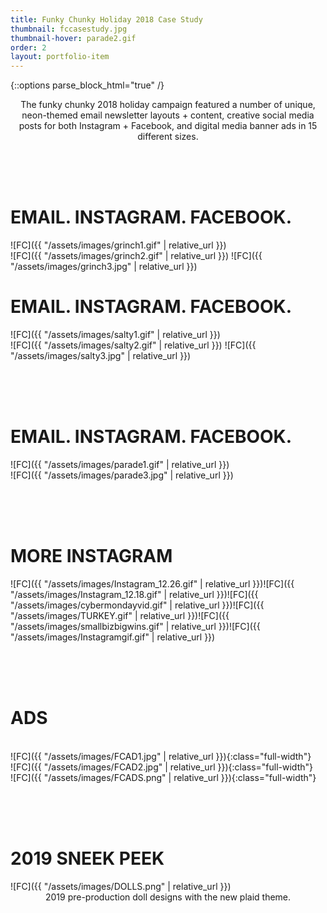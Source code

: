 ```yaml
---
title: Funky Chunky Holiday 2018 Case Study
thumbnail: fccasestudy.jpg
thumbnail-hover: parade2.gif
order: 2
layout: portfolio-item
---
```

{::options parse_block_html="true" /}
<div style="text-align: center;">
<div style="text-align: center; max-width: 500px; margin: 0 auto;">
The funky chunky 2018 holiday campaign
featured a number of unique, neon-themed email newsletter layouts + content, creative social media posts for both Instagram + Facebook, and digital media banner ads in 15 different sizes.
</div>
</div>



<br><br><br>
<h1>EMAIL. INSTAGRAM. FACEBOOK.</h1>
<div class="GRINCH1">
![FC]({{ "/assets/images/grinch1.gif" | relative_url }})
</div>
<div class="GRINCH2">
![FC]({{ "/assets/images/grinch2.gif" | relative_url }})
![FC]({{ "/assets/images/grinch3.jpg" | relative_url }})
</div>




<h1>EMAIL. INSTAGRAM. FACEBOOK.</h1>
<div class="SALTY1">
![FC]({{ "/assets/images/salty1.gif" | relative_url }})
</div>
<div class="SALTY2">
![FC]({{ "/assets/images/salty2.gif" | relative_url }})
![FC]({{ "/assets/images/salty3.jpg" | relative_url }})
</div>


<br><br><br>
<h1>EMAIL. INSTAGRAM. FACEBOOK.</h1>
<div class="PARADE1">
![FC]({{ "/assets/images/parade1.gif" | relative_url }})
</div>
<div class="PARADE2">
![FC]({{ "/assets/images/parade3.jpg" | relative_url }})
</div>



<br><br><br>
<h1>MORE INSTAGRAM</h1>
<div class="FCINSTAGRAM">
![FC]({{ "/assets/images/Instagram_12.26.gif" | relative_url }})![FC]({{ "/assets/images/Instagram_12.18.gif" | relative_url }})![FC]({{ "/assets/images/cybermondayvid.gif" | relative_url }})![FC]({{ "/assets/images/TURKEY.gif" | relative_url }})![FC]({{ "/assets/images/smallbizbigwins.gif" | relative_url }})![FC]({{ "/assets/images/Instagramgif.gif" | relative_url }})
</div>

<br><br><br>

<h1>ADS</h1><br>
![FC]({{ "/assets/images/FCAD1.jpg" | relative_url }}){:class="full-width"}
<br>
![FC]({{ "/assets/images/FCAD2.jpg" | relative_url }}){:class="full-width"}
<br>
![FC]({{ "/assets/images/FCADS.png" | relative_url }}){:class="full-width"}


<br><br><br>
<h1>2019 SNEEK PEEK</h1>
![FC]({{ "/assets/images/DOLLS.png" | relative_url }})


<div style="text-align: center;">
<div style="text-align: center; max-width: 500px; margin: 0 auto;">
2019 pre-production doll designs with the new plaid theme.
</div>
</div>


